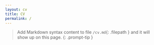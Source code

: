 ```yaml
---
layout: cv
title: CV
permalink: /
---
```


> Add Markdown syntax content to file `/cv.md`{: .filepath } and it will show up on this page.
{: .prompt-tip }

